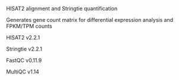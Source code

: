 HISAT2 alignment and Stringtie quantification

Generates gene count matrix for differential expression analysis and FPKM/TPM counts

HISAT2 v2.2.1

Stringtie v2.2.1

FastQC v0.11.9

MultiQC v1.14
